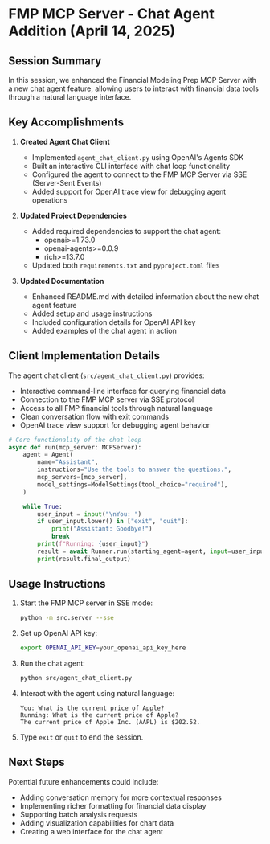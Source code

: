 # FMP MCP Server - Chat Agent Addition (April 14, 2025)

## Session Summary

In this session, we enhanced the Financial Modeling Prep MCP Server with a new chat agent feature, allowing users to interact with financial data tools through a natural language interface. 

## Key Accomplishments

1. **Created Agent Chat Client**
   - Implemented `agent_chat_client.py` using OpenAI's Agents SDK
   - Built an interactive CLI interface with chat loop functionality
   - Configured the agent to connect to the FMP MCP Server via SSE (Server-Sent Events)
   - Added support for OpenAI trace view for debugging agent operations

2. **Updated Project Dependencies**
   - Added required dependencies to support the chat agent:
     - openai>=1.73.0
     - openai-agents>=0.0.9
     - rich>=13.7.0
   - Updated both `requirements.txt` and `pyproject.toml` files

3. **Updated Documentation**
   - Enhanced README.md with detailed information about the new chat agent feature
   - Added setup and usage instructions
   - Included configuration details for OpenAI API key
   - Added examples of the chat agent in action

## Client Implementation Details

The agent chat client (`src/agent_chat_client.py`) provides:

- Interactive command-line interface for querying financial data
- Connection to the FMP MCP server via SSE protocol
- Access to all FMP financial tools through natural language
- Clean conversation flow with exit commands
- OpenAI trace view support for debugging agent behavior

```python
# Core functionality of the chat loop
async def run(mcp_server: MCPServer):
    agent = Agent(
        name="Assistant",
        instructions="Use the tools to answer the questions.",
        mcp_servers=[mcp_server],
        model_settings=ModelSettings(tool_choice="required"),
    )

    while True:
        user_input = input("\nYou: ")
        if user_input.lower() in ["exit", "quit"]:
            print("Assistant: Goodbye!")
            break
        print(f"Running: {user_input}")
        result = await Runner.run(starting_agent=agent, input=user_input)
        print(result.final_output)
```

## Usage Instructions

1. Start the FMP MCP server in SSE mode:
   ```bash
   python -m src.server --sse
   ```

2. Set up OpenAI API key:
   ```bash
   export OPENAI_API_KEY=your_openai_api_key_here
   ```

3. Run the chat agent:
   ```bash
   python src/agent_chat_client.py
   ```

4. Interact with the agent using natural language:
   ```
   You: What is the current price of Apple?
   Running: What is the current price of Apple?
   The current price of Apple Inc. (AAPL) is $202.52.
   ```

5. Type `exit` or `quit` to end the session.

## Next Steps

Potential future enhancements could include:

- Adding conversation memory for more contextual responses
- Implementing richer formatting for financial data display
- Supporting batch analysis requests
- Adding visualization capabilities for chart data
- Creating a web interface for the chat agent